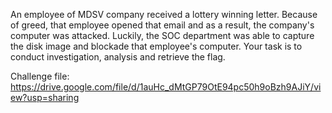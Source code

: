 An employee of MDSV company received a lottery winning letter. Because of greed, that employee opened that email and as a result, the company's computer was attacked. Luckily, the SOC department was able to capture the disk image and blockade that employee's computer. Your task is to conduct investigation, analysis and retrieve the flag.


Challenge file: https://drive.google.com/file/d/1auHc_dMtGP79OtE94pc50h9oBzh9AJiY/view?usp=sharing

